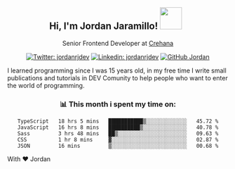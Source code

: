 <div align="center">
<h2 style="margin-right:10px;">Hi, I'm Jordan Jaramillo! <img src="https://media.giphy.com/media/Wj7lNjMNDxSmc/source.gif" width="50" > </h2>

<p>Senior Frontend Developer at <a href="https://www.crehana.com/">Crehana</a></p>

[![Twitter: jordanrjdev](https://img.shields.io/twitter/follow/jordanrjdev?style=social)](https://twitter.com/jordanrjdev)
[![Linkedin: jordanrjdev](https://img.shields.io/badge/-jordanrjdev-blue?style=flat-square&logo=Linkedin&logoColor=white&link=https://www.linkedin.com/in/jordanrjdev/)](https://www.linkedin.com/in/jordanrjdev/)
[![GitHub Jordan](https://img.shields.io/github/followers/jnadroj?label=follow&style=social)](https://github.com/jnadroj)

</div>
I learned programming since I was 15 years old, in my free time I write small publications and tutorials in DEV Comunity to help people who want to enter the world of programming.

<div align="center">

### 📊 **This month i spent my time on:**

<!--START_SECTION:waka-->

```text
TypeScript   18 hrs 5 mins   ███████████▒░░░░░░░░░░░░░   45.72 %
JavaScript   16 hrs 8 mins   ██████████▒░░░░░░░░░░░░░░   40.78 %
Sass         3 hrs 48 mins   ██▒░░░░░░░░░░░░░░░░░░░░░░   09.63 %
CSS          1 hr 8 mins     ▓░░░░░░░░░░░░░░░░░░░░░░░░   02.87 %
JSON         16 mins         ▒░░░░░░░░░░░░░░░░░░░░░░░░   00.68 %
```

<!--END_SECTION:waka-->

</div>

With ❤️ Jordan
